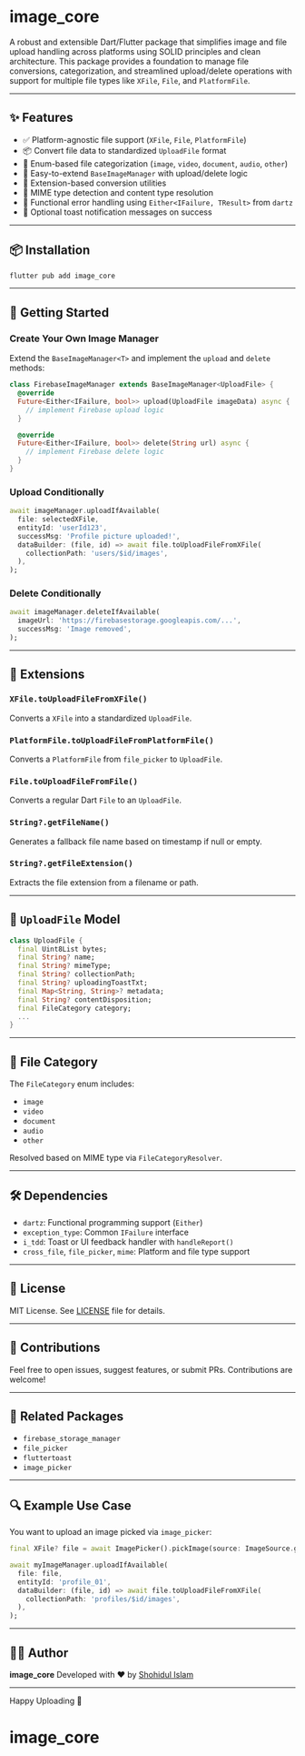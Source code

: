 # image_core

A robust and extensible Dart/Flutter package that simplifies image and file upload handling across platforms using SOLID principles and clean architecture. This package provides a foundation to manage file conversions, categorization, and streamlined upload/delete operations with support for multiple file types like `XFile`, `File`, and `PlatformFile`.        

---

## ✨ Features

* ✅ Platform-agnostic file support (`XFile`, `File`, `PlatformFile`)
* 📦 Convert file data to standardized `UploadFile` format
* 🧱 Enum-based file categorization (`image`, `video`, `document`, `audio`, `other`)
* 🚀 Easy-to-extend `BaseImageManager` with upload/delete logic
* 🧩 Extension-based conversion utilities
* 📄 MIME type detection and content type resolution
* 🧪 Functional error handling using `Either<IFailure, TResult>` from `dartz`
* 🔁 Optional toast notification messages on success

---

## 📦 Installation

```sh
flutter pub add image_core
```

---

## 🧰 Getting Started

### Create Your Own Image Manager

Extend the `BaseImageManager<T>` and implement the `upload` and `delete` methods:

```dart
class FirebaseImageManager extends BaseImageManager<UploadFile> {
  @override
  Future<Either<IFailure, bool>> upload(UploadFile imageData) async {
    // implement Firebase upload logic
  }

  @override
  Future<Either<IFailure, bool>> delete(String url) async {
    // implement Firebase delete logic
  }
}
```

### Upload Conditionally

```dart
await imageManager.uploadIfAvailable(
  file: selectedXFile,
  entityId: 'userId123',
  successMsg: 'Profile picture uploaded!',
  dataBuilder: (file, id) => await file.toUploadFileFromXFile(
    collectionPath: 'users/$id/images',
  ),
);
```

### Delete Conditionally

```dart
await imageManager.deleteIfAvailable(
  imageUrl: 'https://firebasestorage.googleapis.com/...',
  successMsg: 'Image removed',
);
```

---

## 🔄 Extensions

### `XFile.toUploadFileFromXFile()`

Converts a `XFile` into a standardized `UploadFile`.

### `PlatformFile.toUploadFileFromPlatformFile()`

Converts a `PlatformFile` from `file_picker` to `UploadFile`.

### `File.toUploadFileFromFile()`

Converts a regular Dart `File` to an `UploadFile`.

### `String?.getFileName()`

Generates a fallback file name based on timestamp if null or empty.

### `String?.getFileExtension()`

Extracts the file extension from a filename or path.

---

## 📁 `UploadFile` Model

```dart
class UploadFile {
  final Uint8List bytes;
  final String? name;
  final String? mimeType;
  final String? collectionPath;
  final String? uploadingToastTxt;
  final Map<String, String>? metadata;
  final String? contentDisposition;
  final FileCategory category;
  ...
}
```

---

## 📂 File Category

The `FileCategory` enum includes:

* `image`
* `video`
* `document`
* `audio`
* `other`

Resolved based on MIME type via `FileCategoryResolver`.

---

## 🛠 Dependencies

* `dartz`: Functional programming support (`Either`)
* `exception_type`: Common `IFailure` interface
* `i_tdd`: Toast or UI feedback handler with `handleReport()`
* `cross_file`, `file_picker`, `mime`: Platform and file type support

---

## 📄 License

MIT License. See [LICENSE](LICENSE) file for details.

---

## 📣 Contributions

Feel free to open issues, suggest features, or submit PRs. Contributions are welcome!

---

## 🔗 Related Packages

* `firebase_storage_manager`
* `file_picker`
* `fluttertoast`
* `image_picker`

---

## 🔍 Example Use Case

You want to upload an image picked via `image_picker`:

```dart
final XFile? file = await ImagePicker().pickImage(source: ImageSource.gallery);

await myImageManager.uploadIfAvailable(
  file: file,
  entityId: 'profile_01',
  dataBuilder: (file, id) => await file.toUploadFileFromXFile(
    collectionPath: 'profiles/$id/images',
  ),
);
```

---

## 👨‍💼 Author

**image_core**
Developed with ❤️ by [Shohidul Islam](https://github.com/ShohidulProgrammer)

---

Happy Uploading 🚀
# image_core
